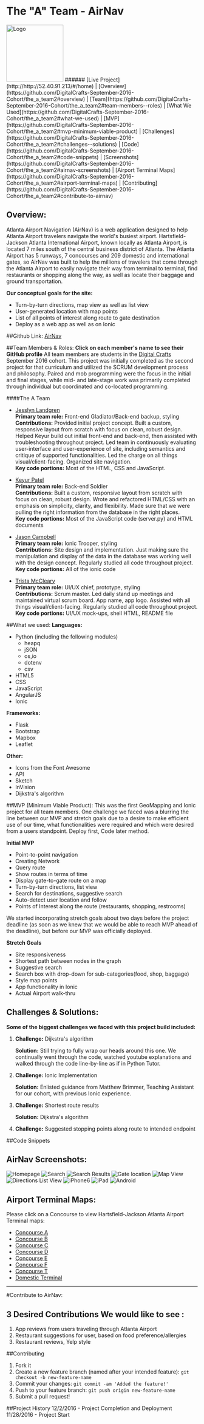 # The "A" Team - AirNav
<img src="static/img/red_logo.png" alt="Logo" width="150px"/>
######
[Live Project](http://http://52.40.91.213/#/home)   |  [Overview](https://github.com/DigitalCrafts-September-2016-Cohort/the_a_team2#overview)   |   [Team](https://github.com/DigitalCrafts-September-2016-Cohort/the_a_team2#team-members--roles)   |   [What We Used](https://github.com/DigitalCrafts-September-2016-Cohort/the_a_team2#what-we-used)   |   [MVP](https://github.com/DigitalCrafts-September-2016-Cohort/the_a_team2#mvp-minimum-viable-product)   |   [Challenges](https://github.com/DigitalCrafts-September-2016-Cohort/the_a_team2#challenges--solutions)   |   [Code](https://github.com/DigitalCrafts-September-2016-Cohort/the_a_team2#code-snippets)   | [Screenshots](https://github.com/DigitalCrafts-September-2016-Cohort/the_a_team2#airnav-screenshots)   |
[Airport Terminal Maps](https://github.com/DigitalCrafts-September-2016-Cohort/the_a_team2#airport-terminal-maps)   |   [Contributing](https://github.com/DigitalCrafts-September-2016-Cohort/the_a_team2#contribute-to-airnav)


## Overview:
Atlanta Airport Navigation (AirNav) is a web application designed to help Atlanta
Airport travelers navigate the world's busiest airport. Hartsfield-Jackson Atlanta
International Airport, known locally as Atlanta Airport, is located 7 miles south
of the central business district of Atlanta. The Atlanta Airport has 5 runways,
7 concourses and 209 domestic and international gates, so AirNav was built to
help the millions of travelers that come through the Atlanta Airport to easily
navigate their way from terminal to terminal, find restaurants or shopping along
the way, as well as locate their baggage and ground transportation.


**Our conceptual goals for the site:**
* Turn-by-turn directions, map view as well as list view
* User-generated location with map points
* List of all points of interest along route to gate destination
* Deploy as a web app as well as on Ionic

##Github Link:
[AirNav](https://github.com/DigitalCrafts-September-2016-Cohort/the_a_team2.git)

##Team Members & Roles:
**Click on each member's name to see their GitHub profile**
All team members are students in the [Digital Crafts](https://digitalcrafts.com) September 2016 cohort. This project was initially completed as the second project for that curriculum and utilized the SCRUM development process and philosophy.  Paired and mob programming were the focus in the initial and final stages, while mid- and late-stage work was primarily completed through individual but coordinated and co-located programming.

####The A Team
* [Jesslyn Landgren](https://github.com/jesslynlandgren/)  
**Primary team role:** Front-end Gladiator/Back-end backup, styling<br />
**Contributions:**  Provided initial project concept. Built a custom, responsive layout from scratch with focus on clean, robust design. Helped Keyur build out initial front-end and back-end, then assisted with troubleshooting throughout project. Led team in continuously evaluating user-interface and user-experience of site, including semantics and critique of supported functionalities. Led the charge on all things visual/client-facing. Organized site navigation.<br />
**Key code portions:** Most of the HTML, CSS and JavaScript.

* [Keyur Patel](https://github.com/ekeyur/)  
**Primary team role:** Back-end Soldier<br />
**Contributions:** Built a custom, responsive layout from scratch with focus on clean, robust design. Wrote and refactored HTML/CSS with an emphasis on simplicity, clarity, and flexibility.  Made sure that we were pulling the right information from the database in the right places.<br />
**Key code portions:** Most of the JavaScript code (server.py) and HTML documents

* [Jason Campbell](https://github.com/mtnzorro/)  
**Primary team role:** Ionic Trooper, styling<br />
**Contributions:** Site design and implementation. Just making sure the manipulation and display of the data in the database was working well with the design concept. Regularly studied all code throughout project.<br />
**Key code portions:** All of the ionic code

* [Trista McCleary](https://github.com/mccleary/)  
**Primary team role:** UI/UX chief, prototype, styling<br />
**Contributions:** Scrum master. Led daily stand up meetings and maintained virtual scrum board. App name, app logo. Assisted with all things visual/client-facing. Regularly studied all code throughout project.<br />
**Key code portions:** UI/UX mock-ups, shell HTML, README file

##What we used:
**Languages:**  
* Python (including the following modules)
  * heapq
  * jSON
  * os,io
  * dotenv
  * csv
* HTML5
* CSS
* JavaScript
* AngularJS
* Ionic

**Frameworks:**  
* Flask
* Bootstrap
* Mapbox
* Leaflet

**Other:**  
* Icons from the Font Awesome
* API
* Sketch
* InVision
* Dijkstra's algorithm


##MVP (Minimum Viable Product):
This was the first GeoMapping and Ionic project for all team members. One challenge we faced was a blurring the line between our MVP and stretch goals due to a desire to make efficient use of our time, what functionalities were required and which were desired from a users standpoint. Deploy first, Code later method.

**Initial MVP**
* Point-to-point navigation
* Creating Network
* Query route
* Show routes in terms of time
* Display gate-to-gate route on a map
* Turn-by-turn directions, list view
* Search for destinations, suggestive search
* Auto-detect user location and follow
* Points of Interest along the route (restaurants, shopping, restrooms)

We started incorporating stretch goals about two days before the project deadline (as soon as we knew that we would be able to reach MVP ahead of the deadline), but before our MVP was officially deployed.

**Stretch Goals**
* Site responsiveness
* Shortest path between nodes in the graph
* Suggestive search
* Search box with drop-down for sub-categories(food, shop, baggage)
* Style map points
* App functionality in Ionic
* Actual Airport walk-thru

## Challenges & Solutions:
**Some of the biggest challenges we faced with this project build included:**

1.  **Challenge:** Dijkstra's algorithm  

    **Solution:** Still trying to fully wrap our heads around this one. We continually went through the code, watched youtube explanations and walked through the code line-by-line as if in Python Tutor.  

2.  **Challenge:** Ionic Implementation

    **Solution:** Enlisted guidance from Matthew Brimmer, Teaching Assistant for our cohort, with previous Ionic experience.
    <!-- Ionic is the only mobile app stack that enables web developers apps for all major app stores and the mobile web with a single code base. Ionic Framework offers the best web and native app components for building highly interactive native and progressive web apps with Angular. -->

3.  **Challenge:** Shortest route results

    **Solution:** Dijkstra's algorithm

4. **Challenge:** Suggested stopping points along route to intended endpoint


##Code Snippets

<!-- Insert code here -->


## AirNav Screenshots:
![Homepage](static/img/Homepage.png)
![Search](static/img/search.png)
![Search Results](static/img/search_results.png)
![Gate location](static/img/gate_location.png)
![Map View](static/img/map_view.png)
![Directions List View](static/img/list_view.png)
![iPhone6](static/img/iphone6.png)
![iPad](static/img/ipad.png)
![Android](static/img/android.png)


## Airport Terminal Maps:
Please click on a Concourse to view Hartsfield-Jackson Atlanta Airport Terminal maps:
* [Concourse A](https://github.com/DigitalCrafts-September-2016-Cohort/the_a_team2/blob/master/static/img/Concourse-A.pdf)
* [Concourse B](https://github.com/DigitalCrafts-September-2016-Cohort/the_a_team2/blob/master/static/img/Concourse-B.pdf)
* [Concourse C](https://github.com/DigitalCrafts-September-2016-Cohort/the_a_team2/blob/master/static/img/Concourse-C.pdf)
* [Concourse D](https://github.com/DigitalCrafts-September-2016-Cohort/the_a_team2/blob/master/static/img/Concourse-D.pdf)
* [Concourse E](https://github.com/DigitalCrafts-September-2016-Cohort/the_a_team2/blob/master/static/img/Concourse-E.pdf)
* [Concourse F](https://github.com/DigitalCrafts-September-2016-Cohort/the_a_team2/blob/master/static/img/Concourse-F.pdf)
* [Concourse T](https://github.com/DigitalCrafts-September-2016-Cohort/the_a_team2/blob/master/static/img/Concourse-T.pdf)
* [Domestic Terminal](https://github.com/DigitalCrafts-September-2016-Cohort/the_a_team2/blob/master/static/img/DomesticTerminal.pdf)


********

#Contribute to AirNav:

## 3 Desired Contributions We would like to see :
1. App reviews from users traveling through Atlanta Airport
2. Restaurant suggestions for user, based on food preference/allergies
3. Restaurant reviews, Yelp style


##Contributing
1. Fork it
2. Create a new feature branch (named after your intended feature): `git checkout -b new-feature-name`
3. Commit your changes: `git commit -am 'Added the feature!'`
4. Push to your feature branch: `git push origin new-feature-name`
5. Submit a pull request!


##Project History
12/2/2016 - Project Completion and Deployment  
11/28/2016 - Project Start  
